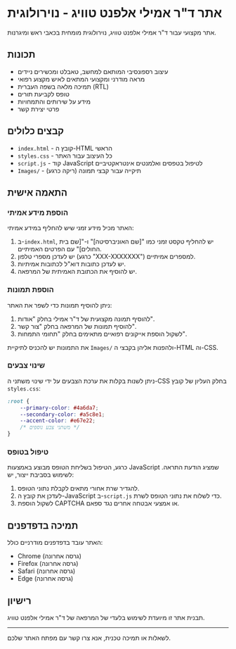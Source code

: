 # אתר ד"ר אמילי אלפנט טוויג - נוירולוגית

אתר מקצועי עבור ד"ר אמילי אלפנט טוויג, נוירולוגית מומחית בכאבי ראש ומיגרנות.

## תכונות

- עיצוב רספונסיבי המותאם למחשב, טאבלט ומכשירים ניידים
- מראה מודרני ומקצועי המתאים לאיש מקצוע רפואי
- תמיכה מלאה בשפה העברית (RTL)
- טופס לקביעת תורים
- מידע על שירותים והתמחויות
- פרטי יצירת קשר

## קבצים כלולים

- `index.html` - קובץ ה-HTML הראשי
- `styles.css` - כל העיצוב עבור האתר
- `script.js` - קוד JavaScript לטיפול בטפסים ואלמנטים אינטראקטיביים
- `Images/` - תיקייה עבור קבצי תמונה (ריקה כרגע)

## התאמה אישית

### הוספת מידע אמיתי

האתר מכיל מידע זמני שיש להחליף במידע אמיתי:

1. ב-`index.html`, יש להחליף טקסט זמני כמו "[שם האוניברסיטה]" ו-"[שם בית החולים]" עם הפרטים האמיתיים.
2. יש לעדכן מספרי טלפון (כרגע "XXX-XXXXXXX") למספרים אמיתיים.
3. יש לעדכן כתובות דוא"ל לכתובות אמיתיות.
4. יש להוסיף את הכתובת האמיתית של המרפאה.

### הוספת תמונות

ניתן להוסיף תמונות כדי לשפר את האתר:

1. להוסיף תמונה מקצועית של ד"ר אמילי בחלק "אודות".
2. להוסיף תמונות של המרפאה בחלק "צור קשר".
3. לשקול הוספת אייקונים רפואיים מתאימים בחלק "תחומי התמחות".

את התמונות יש להכניס לתיקיית `Images/` ולהפנות אליהן בקבצי ה-HTML וה-CSS.

### שינוי צבעים

ניתן לשנות בקלות את ערכת הצבעים על ידי שינוי משתני ה-CSS בחלק העליון של קובץ `styles.css`:

```css
:root {
    --primary-color: #4a6da7;
    --secondary-color: #a5c8e1;
    --accent-color: #e67e22;
    /* משתני צבע נוספים */
}
```

### טיפול בטופס

כרגע, הטיפול בשליחת הטופס מבוצע באמצעות JavaScript שמציג הודעת התראה. לשימוש בסביבת ייצור, יש:

1. להגדיר שרת אחורי מתאים לקבלת נתוני הטופס.
2. לעדכן את קובץ ה-JavaScript ב-`script.js` כדי לשלוח את נתוני הטופס לשרת.
3. לשקול הוספת CAPTCHA או אמצעי אבטחה אחרים נגד ספאם.

## תמיכה בדפדפנים

האתר עובד בדפדפנים מודרניים כולל:

- Chrome (גרסה אחרונה)
- Firefox (גרסה אחרונה)
- Safari (גרסה אחרונה)
- Edge (גרסה אחרונה)

## רישיון

תבנית אתר זו מיועדת לשימוש בלעדי של המרפאה של ד"ר אמילי אלפנט טוויג.

---

לשאלות או תמיכה טכנית, אנא צרו קשר עם מפתח האתר שלכם. 